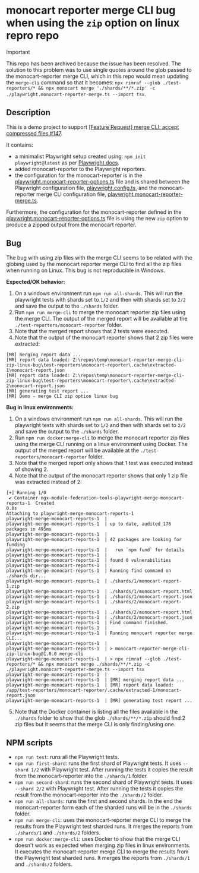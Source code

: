 # monocart reporter merge CLI bug when using the `zip` option on linux repro repo

> [!IMPORTANT]
>
> This repo has been archived because the issue has been resolved. The solution to this problem was to use single quotes around the glob passed to the monocart-reporter merge CLI, which in this repo would mean updating the `merge-cli` command so that it becomes: `npx rimraf --glob ./test-reporters/* && npx monocart merge './shards/**/*.zip' -c ./playwright.monocart-reporter-merge.ts --import tsx`.

## Description

This is a demo project to support [[Feature Request] merge CLI: accept compressed files #147](https://github.com/cenfun/monocart-reporter/issues/147).

It contains:

- a minimalist Playwright setup created using: `npm init playwright@latest` as per [Playwright docs](https://playwright.dev/docs/intro).
- added monocart-reporter to the Playwright reporters.
- the configuration for the monocart-reporter is in the [playwright.monocart-reporter-options.ts](/playwright.monocart-reporter-options.ts) file and is shared between the Playwright configuration file, [playwright.config.ts](/playwright.config.ts), and the monocart-reporter merge CLI configuration file, [playwright.monocart-reporter-merge.ts](./playwright.monocart-reporter-merge.ts).

Furthermore, the configuration for the monocart-reporter defined in the [playwright.monocart-reporter-options.ts](/playwright.monocart-reporter-options.ts) file is using the new `zip` option to produce a zipped output from the monocart reporter.

## Bug

The bug with using zip files with the merge CLI seems to be related with the globing used by the monocart reporter merge CLI to find all the zip files when running on Linux. This bug is not reproducible in Windows.

**Expected/OK behavior:**

1) On a windows environment run `npm run all-shards`. This will run the playwright tests with shards set to `1/2` and then with shards set to `2/2` and save the output to the `./shards` folder.
2) Run `npm run merge-cli` to merge the monocart reporter zip files using the merge CLI. The output of the merged report will be available at the `./test-reporters/monocart-reporter` folder.
3) Note that the merged report shows that 2 tests were executed.
4) Note that the output of the monocart reporter shows that 2 zip files were extracted:

```
[MR] merging report data ...
[MR] report data loaded: Z:\repos\temp\monocart-reporter-merge-cli-zip-linux-bug\test-reporters\monocart-reporter\.cache\extracted-1\monocart-report.json
[MR] report data loaded: Z:\repos\temp\monocart-reporter-merge-cli-zip-linux-bug\test-reporters\monocart-reporter\.cache\extracted-2\monocart-report.json
[MR] generating test report ...
[MR] Demo - merge CLI zip option linux bug
```

**Bug in linux environments:**

1) On a windows environment run `npm run all-shards`. This will run the playwright tests with shards set to `1/2` and then with shards set to `2/2` and save the output to the `./shards` folder.
2) Run `npm run docker:merge-cli` to merge the monocart reporter zip files using the merge CLI running on a linux environment using Docker. The output of the merged report will be available at the `./test-reporters/monocart-reporter` folder.
3) Note that the merged report only shows that 1 test was executed instead of showing 2.
4) Note that the output of the monocart reporter shows that only 1 zip file was extracted instead of 2:

```
[+] Running 1/0
 ✔ Container ngx-module-federation-tools-playwright-merge-monocart-reports-1  Created                                                                                                                                 0.0s
Attaching to playwright-merge-monocart-reports-1
playwright-merge-monocart-reports-1  |
playwright-merge-monocart-reports-1  | up to date, audited 176 packages in 495ms
playwright-merge-monocart-reports-1  |
playwright-merge-monocart-reports-1  | 42 packages are looking for funding
playwright-merge-monocart-reports-1  |   run `npm fund` for details
playwright-merge-monocart-reports-1  |
playwright-merge-monocart-reports-1  | found 0 vulnerabilities
playwright-merge-monocart-reports-1  |
playwright-merge-monocart-reports-1  | Running find command on ./shards dir...
playwright-merge-monocart-reports-1  | ./shards/1/monocart-report-1.zip
playwright-merge-monocart-reports-1  | ./shards/1/monocart-report.html
playwright-merge-monocart-reports-1  | ./shards/1/monocart-report.json
playwright-merge-monocart-reports-1  | ./shards/2/monocart-report-2.zip
playwright-merge-monocart-reports-1  | ./shards/2/monocart-report.html
playwright-merge-monocart-reports-1  | ./shards/2/monocart-report.json
playwright-merge-monocart-reports-1  | Find command finished.
playwright-merge-monocart-reports-1  |
playwright-merge-monocart-reports-1  | Running monocart reporter merge CLI...
playwright-merge-monocart-reports-1  |
playwright-merge-monocart-reports-1  | > monocart-reporter-merge-cli-zip-linux-bug@1.0.0 merge-cli
playwright-merge-monocart-reports-1  | > npx rimraf --glob ./test-reporters/* && npx monocart merge ./shards/**/*.zip -c ./playwright.monocart-reporter-merge.ts --import tsx
playwright-merge-monocart-reports-1  |
playwright-merge-monocart-reports-1  | [MR] merging report data ...
playwright-merge-monocart-reports-1  | [MR] report data loaded: /app/test-reporters/monocart-reporter/.cache/extracted-1/monocart-report.json
playwright-merge-monocart-reports-1  | [MR] generating test report ...
```

5) Note that the Docker container is listing all the files available in the `./shards` folder to show that the glob `./shards/**/*.zip` should find 2 zip files but it seems that the merge CLI is only finding/using one.

## NPM scripts

- `npm run test`: runs all the Playwright tests.
- `npm run first-shard`: runs the first shard of Playwright tests. It uses `--shard 1/2` with Playwright test. After running the tests it copies the result from the monocart-reporter into the `./shards/1` folder.
- `npm run second-shard`: runs the second shard of Playwright tests. It uses `--shard 2/2` with Playwright test. After running the tests it copies the result from the monocart-reporter into the `./shards/2` folder.
- `npm run all-shards`: runs the first and second shards. In the end the monocart-reporter form each of the sharded runs will be in the `./shards` folder.
- `npm run merge-cli`: uses the monocart-reporter merge CLI to merge the results from the Playwright test sharded runs. It merges the reports from `./shards/1` and `./shards/2` folders.
- `npm run docker:merge-cli`: uses Docker to show that the merge CLI doesn't work as expected when merging zip files in linux environments. It executes the monocart-reporter merge CLI to merge the results from the Playwright test sharded runs. It merges the reports from `./shards/1` and `./shards/2` folders.
